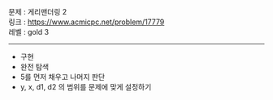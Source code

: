 문제 : 게리맨더링 2 
<br>
링크 : https://www.acmicpc.net/problem/17779
<br>
레벨 : gold 3

---

- 구현
- 완전 탐색
- 5를 먼저 채우고 나머지 판단
- y, x, d1, d2 의 범위를 문제에 맞게 설정하기